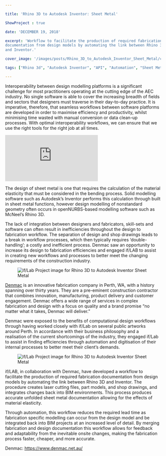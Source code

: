 ```yaml
---

title: 'Rhino 3D to Autodesk Inventor: Sheet Metal'

ShowProject : true

date: 'DECEMBER 19, 2018'

excerpt: 'Workflow to facilitate the production of required fabrication
documentation from design models by automating the link between Rhino 3D
and Inventor.'

cover_image: '/images/posts/Rhino_3D_to_Autodesk_Inventor_Sheet_Metal/cover_image.jpg' 

tags: ["Rhino 3d", "Autodesk Inventor", "API", "Automation", "Sheet Metal", "Fabrication", "Grasshopper", "Coding"]

---
```


Interoperability between design modelling platforms is a significant
challenge for most practitioners operating at the cutting edge of the
AEC industry. No single software is able to cover the increasing breadth
of fields and sectors that designers must traverse in their day-to-day
practice. It is imperative, therefore, that seamless workflows between
software platforms are developed in order to maximise efficiency and
productivity, whilst minimising time wasted with manual conversion or
data clean-up processes. With optimal interoperability workflows, we can
ensure that we use the right tools for the right job at all times.

<div >
	<iframe class="VideoMD"  src="https://www.youtube.com/embed/RqHfIRbP97o" title="If/Lab YouTube Video Player" frameborder="0" allow="accelerometer; autoplay; clipboard-write; encrypted-media; gyroscope; picture-in-picture" allowfullscreen></iframe>
</div>

The design of sheet metal is one that requires the calculation of the
material elasticity that must be considered in the bending process.
Solid modelling software such as Autodesk’s Inventor performs this
calculation through built in sheet metal functions, however design
modelling of nonstandard geometry often occurs in openNURBS-based
modelling software such as McNeel’s Rhino 3D.

The lack of integration between designers and fabricators, skill-sets
and software can often result in inefficiencies throughout the design to
fabrication workflow. The separation of design and shop drawings leads
to a break in workflow processes, which then typically requires
‘double-handling’; a costly and inefficient process. Denmac saw an
opportunity to increase its design to fabrication efficiencies and
engaged if/LAB to assist in creating new workflows and processes to
better meet the changing requirements of the construction industry.

<figure  class="mx-auto w-full ">
	<img src="/images/posts/Rhino_3D_to_Autodesk_Inventor_Sheet_Metal/Rhino_3D_to_Autodesk_Inventor_Sheet_Metal_2.jpg" class="mx-auto w-full object-cover m-0" alt="if/Lab Project image for Rhino 3D to Autodesk Inventor Sheet Metal" />
</figure>

[<u>Denmac</u>](https://www.denmac.net.au/) is an innovative fabrication
company in Perth, WA, with a history spanning over thirty years. They
are a pre-eminent construction contractor that combines innovation,
manufacturing, product delivery and customer engagement. Denmac offers a
wide range of services in complex fabrication and design with a focus on
quality and a brand promise “no matter what it takes, Denmac will
deliver.”

Denmac were exposed to the benefits of computational design workflows
through having worked closely with if/Lab on several public artworks
around Perth. In accordance with their business philosophy and a
realisation of the current shortcomings of the industry, they engaged
if/Lab to assist in finding efficiencies through automation and
digitisation of their internal processes to better meet their client’s
demands.

<figure  class="mx-auto w-full ">
	<img src="/images/posts/Rhino_3D_to_Autodesk_Inventor_Sheet_Metal/Rhino_3D_to_Autodesk_Inventor_Sheet_Metal_3.jpg" class="mx-auto w-full object-cover m-0" alt="if/Lab Project image for Rhino 3D to Autodesk Inventor Sheet Metal" />
</figure>

if/LAB, in collaboration with Denmac, have developed a workflow to
facilitate the production of required fabrication documentation from
design models by automating the link between Rhino 3D and Inventor. The
procedure creates laser cutting files, part models, and shop drawings,
and integrates changes back into BIM environments. This process produces
accurate unfolded sheet metal documentation allowing for the effects of
material elasticity.

Through automation, this workflow reduces the required lead time as
fabrication specific modelling can occur from the design model and be
integrated back into BIM projects at an increased level of detail. By
merging fabrication and design documentation this workflow allows for
feedback and adaptability from the inevitable onsite changes, making the
fabrication process faster, cheaper, and more accurate.

Denmac: [<u>https://www.denmac.net.au/</u>](https://www.denmac.net.au/)
